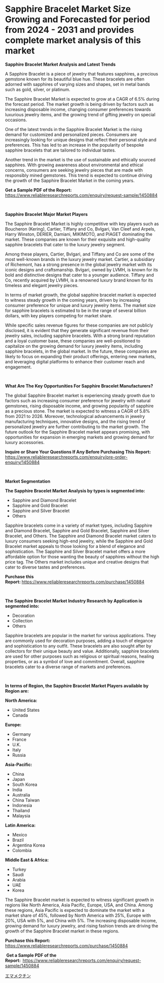 <p><h1>Sapphire Bracelet Market Size Growing and Forecasted for period from 2024 - 2031 and provides complete market analysis of this market</h1></p><p><strong>Sapphire Bracelet Market Analysis and Latest Trends</strong></p>
<p><p>A Sapphire Bracelet is a piece of jewelry that features sapphires, a precious gemstone known for its beautiful blue hue. These bracelets are often adorned with sapphires of varying sizes and shapes, set in metal bands such as gold, silver, or platinum.</p><p>The Sapphire Bracelet Market is expected to grow at a CAGR of 6.5% during the forecast period. The market growth is being driven by factors such as increasing disposable income, changing consumer preferences towards luxurious jewelry items, and the growing trend of gifting jewelry on special occasions.</p><p>One of the latest trends in the Sapphire Bracelet Market is the rising demand for customized and personalized pieces. Consumers are increasingly looking for unique designs that reflect their personal style and preferences. This has led to an increase in the popularity of bespoke sapphire bracelets that are tailored to individual tastes.</p><p>Another trend in the market is the use of sustainable and ethically sourced sapphires. With growing awareness about environmental and ethical concerns, consumers are seeking jewelry pieces that are made with responsibly mined gemstones. This trend is expected to continue driving the growth of the Sapphire Bracelet Market in the coming years.</p></p>
<p><strong>Get a Sample PDF of the Report:&nbsp;</strong> <a href="https://www.reliableresearchreports.com/enquiry/request-sample/1450884">https://www.reliableresearchreports.com/enquiry/request-sample/1450884</a></p>
<p>&nbsp;</p>
<p><strong>Sapphire Bracelet Major Market Players</strong></p>
<p><p>The Sapphire Bracelet Market is highly competitive with key players such as Boucheron (Kering), Cartier, Tiffany and Co, Bvlgari, Van Cleef and Arpels, Harry Winston, DERIER, Damiani, MIKIMOTO, and PIAGET dominating the market. These companies are known for their exquisite and high-quality sapphire bracelets that cater to the luxury jewelry segment.</p><p>Among these players, Cartier, Bvlgari, and Tiffany and Co are some of the most well-known brands in the luxury jewelry market. Cartier, a subsidiary of Richemont, has a strong presence in the global jewelry market with its iconic designs and craftsmanship. Bvlgari, owned by LVMH, is known for its bold and distinctive designs that cater to a younger audience. Tiffany and Co, recently acquired by LVMH, is a renowned luxury brand known for its timeless and elegant jewelry pieces.</p><p>In terms of market growth, the global sapphire bracelet market is expected to witness steady growth in the coming years, driven by increasing consumer preference for unique and luxury jewelry items. The market size for sapphire bracelets is estimated to be in the range of several billion dollars, with key players competing for market share.</p><p>While specific sales revenue figures for these companies are not publicly disclosed, it is evident that they generate significant revenue from their jewelry sales, including sapphire bracelets. With a strong brand reputation and a loyal customer base, these companies are well-positioned to capitalize on the growing demand for luxury jewelry items, including sapphire bracelets, in the global market. In the future, these companies are likely to focus on expanding their product offerings, entering new markets, and leveraging digital platforms to enhance their customer reach and engagement.</p></p>
<p>&nbsp;</p>
<p><strong>What Are The Key Opportunities For Sapphire Bracelet Manufacturers?</strong></p>
<p><p>The global Sapphire Bracelet market is experiencing steady growth due to factors such as increasing consumer preference for jewelry with natural gemstones, rising disposable income, and growing popularity of sapphire as a precious stone. The market is expected to witness a CAGR of 5.8% from 2021 to 2026. Moreover, technological advancements in jewelry manufacturing techniques, innovative designs, and the rising trend of personalized jewelry are further contributing to the market growth. The future outlook for the Sapphire Bracelet market appears promising, with opportunities for expansion in emerging markets and growing demand for luxury accessories.</p></p>
<p><strong>Inquire or Share Your Questions If Any Before Purchasing This Report:</strong> <a href="https://www.reliableresearchreports.com/enquiry/pre-order-enquiry/1450884">https://www.reliableresearchreports.com/enquiry/pre-order-enquiry/1450884</a></p>
<p>&nbsp;</p>
<p><strong>Market Segmentation</strong></p>
<p><strong>The Sapphire Bracelet Market Analysis by types is segmented into:</strong></p>
<p><ul><li>Sapphire and Diamond Bracelet</li><li>Sapphire and Gold Bracelet</li><li>Sapphire and Silver Bracelet</li><li>Others</li></ul></p>
<p><p>Sapphire bracelets come in a variety of market types, including Sapphire and Diamond Bracelet, Sapphire and Gold Bracelet, Sapphire and Silver Bracelet, and Others. The Sapphire and Diamond Bracelet market caters to luxury consumers seeking high-end jewelry, while the Sapphire and Gold Bracelet market appeals to those looking for a blend of elegance and sophistication. The Sapphire and Silver Bracelet market offers a more affordable option for those wanting the beauty of sapphires without the high price tag. The Others market includes unique and creative designs that cater to diverse tastes and preferences.</p></p>
<p><strong>Purchase this Report:&nbsp;</strong><a href="https://www.reliableresearchreports.com/purchase/1450884">https://www.reliableresearchreports.com/purchase/1450884</a></p>
<p>&nbsp;</p>
<p><strong>The Sapphire Bracelet Market Industry Research by Application is segmented into:</strong></p>
<p><ul><li>Decoration</li><li>Collection</li><li>Others</li></ul></p>
<p><p>Sapphire bracelets are popular in the market for various applications. They are commonly used for decoration purposes, adding a touch of elegance and sophistication to any outfit. These bracelets are also sought after by collectors for their unique beauty and value. Additionally, sapphire bracelets are used for other purposes such as religious or spiritual reasons, healing properties, or as a symbol of love and commitment. Overall, sapphire bracelets cater to a diverse range of markets and preferences.</p></p>
<p>&nbsp;</p>
<p><strong>In terms of Region, the Sapphire Bracelet Market Players available by Region are:</strong></p>
<p>
    <p> <strong> North America: </strong>
        <ul>
            <li>United States</li>
            <li>Canada</li>
        </ul>
        </p> 
    <p> <strong> Europe: </strong>
        <ul>
            <li>Germany</li>
            <li>France</li>
            <li>U.K.</li>
            <li>Italy</li>
            <li>Russia</li>
        </ul>
        </p> 
    <p> <strong> Asia-Pacific: </strong>
        <ul>
            <li>China</li>
            <li>Japan</li>
            <li>South Korea</li>
            <li>India</li>
            <li>Australia</li>
            <li>China Taiwan</li>
            <li>Indonesia</li>
            <li>Thailand</li>
            <li>Malaysia</li>
        </ul>
        </p> 
    <p> <strong> Latin America: </strong>
        <ul>
            <li>Mexico</li>
            <li>Brazil</li>
            <li>Argentina Korea</li>
            <li>Colombia</li>
        </ul>
        </p> 
    <p> <strong> Middle East & Africa: </strong>
        <ul>
            <li>Turkey</li>
            <li>Saudi</li>
            <li>Arabia</li>
            <li>UAE</li>
            <li>Korea</li>
        </ul>
    </p>
    </p>
<p><p>The Sapphire Bracelet market is expected to witness significant growth in regions like North America, Asia Pacific, Europe, USA, and China. Among these regions, Asia Pacific is expected to dominate the market with a market share of 45%, followed by North America with 25%, Europe with 20%, USA with 5%, and China with 5%. The increasing disposable income, growing demand for luxury jewelry, and rising fashion trends are driving the growth of the Sapphire Bracelet market in these regions.</p></p>
<p><strong>Purchase this Report: </strong><a href="https://www.reliableresearchreports.com/purchase/1450884">https://www.reliableresearchreports.com/purchase/1450884</a></p>
<p>&nbsp;<strong>Get a Sample PDF of the Report:&nbsp;&nbsp;</strong><a href="https://www.reliableresearchreports.com/enquiry/request-sample/1450884">https://www.reliableresearchreports.com/enquiry/request-sample/1450884</a></p>
<p><strong></strong></p>
<p><p><a href="https://github.com/mohamedbakry57/Market-Research-Report-List-3/blob/main/41499953752.md">エマメクチン</a></p></p>
